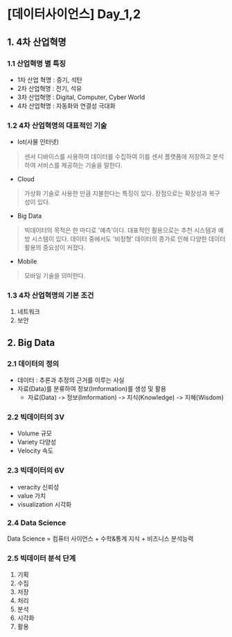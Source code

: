 # [데이터사이언스] Day_1,2

## 1. 4차 산업혁명

### 1.1 산업혁명 별 특징

* 1차 산업 혁명 : 증기, 석탄
* 2차 산업혁명 : 전기, 석유
* 3차 산업혁명 : Digital, Computer, Cyber World
* 4차 산업혁명 : 자동화와 연결성 극대화



### 1.2 4차 산업혁명의 대표적인 기술

* Iot(사물 인터넷)

> 센서 디바이스를 사용하여 데이터를 수집하여 이를 센서 플랫폼에 저장하고 분석하여 서비스를 제공하는 기술을 말한다.

* Cloud

> 가상화 기술로 사용한 만큼 지불한다는 특징이 있다. 장점으로는 확장성과 복구성이 있다.

* Big Data

> 빅데이터의 목적은 한 마디로 '예측'이다. 대표적인 활용으로는 추천 시스템과 예방 시스템이 있다. 데이터 중에서도 '비정형' 데이터의 증가로 인해 다양한 데이터 활용의 중요성이 커졌다.

* Mobile

> 모바일 기술을 의미한다.



### 1.3 4차 산업혁명의 기본 조건

1. 네트워크
2. 보안



## 2. Big Data

### 2.1 데이터의 정의

* 데이터 : 추론과 추정의 근거를 이루는 사실
* 자료(Data)를 분류하여 정보(Imformation)를 생성 및 활용
  * 자료(Data) -> 정보(Imformation) -> 지식(Knowledge) -> 지혜(Wisdom)



### 2.2 빅데이터의 3V

* Volume 규모
* Variety 다양성
* Velocity 속도



### 2.3 빅데이터의 6V

* veracity 신뢰성
* value 가치
* visualization 시각화



### 2.4 Data Science

Data Science = 컴퓨터 사이언스 + 수학&통계 지식 + 비즈니스 분석능력



### 2.5 빅데이터 분석 단계

1. 기획
2. 수집
3. 저장
4. 처리
5. 분석
6. 시각화
7. 활용